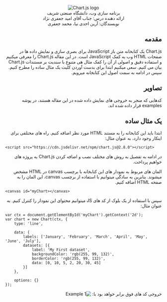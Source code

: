 <p align="center">
    <img src="https://www.chartjs.org/media/logo-title.svg" alt="Chart.js logo">
    <br/>
برنامه سازی وب، دانشگاه صنعتی شریف
    <br/>
ارائه دهنده درس: جناب آقای امید جعفری نژاد
    <br/>
نویسندگان: آرین احدی نیا، محمد جعفری
</p>

<div dir="rtl">

## مقدمه 
Chart.js یک کتابخانه متن باز JavaScript برای بصری سازی و نمایش داده ها در صفحات HTML وب به کمک JavaScript است. در این مقاله Chart.js را معرفی میکنیم و استفاده دقیق و اصولی از آن را کمک مثال هی متنوع با سندیت بر مستندات Chart.js بیان می کنیم. سعی میکنیم ابتدا برای بدست آوردن کلیت یک مثال ساده را مطرح کنیم. سپس در ادامه به سمت اصول این کتابخانه میرویم.

## تصاویر 
کدهایی که منجر به خروجی های نمایش داده شده در این مقاله هستند، در پوشه examples قرار داده شده اند.

## یک مثال ساده 
ابتدا باید این کتابخانه را به مستند HTML مورد نظر اضافه کنیم. راه های مختلقی برای اینکار وجود دارد، به عنوان مثال:

<div dir="ltr">

```
<script src="https://cdn.jsdelivr.net/npm/chart.js@2.8.0"></script>
```

</div>

در ادامه به تفصیل به روش های مختلف نصب و اضافه کردن Chart.js به پروژه های خواهیم پرداخت.

المان های مربوط به نمودار های این کتابخانه با برچسب canvas در HTML مشخض میشوند. بنابرین به سادگی میتوانیم با استفاده از برچسب canvas، این المان را به صفحه HTML اضافه کنیم.

<div dir="ltr">

```
<canvas id="myChart></canvas>
```

</div>

سپس با استفاده از یک بلوک از کد های JS میتوانیم محتوای این نمودار را کنترل کنیم. به عنوان مثال:

<div dir="ltr">

```
var ctx = document.getElementById('myChart').getContext('2d');
var chart = new Chart(ctx, {
    type: 'line',

    data: {
        labels: ['January', 'February', 'March', 'April', 'May', 'June', 'July'],
        datasets: [{
            label: 'My First dataset',
            backgroundColor: 'rgb(255, 99, 132)',
            borderColor: 'rgb(255, 99, 132)',
            data: [0, 10, 5, 2, 20, 30, 45]
        }]
    },

    options: {}
});
```

</div>

خروجی کد های فوق برابر خواهد بود با:
<img title="Example 1" src="https://github.com/AryanAhadinia/web_workshop/blob/master/ChartJS/examples/ex1/ex1.png" alt="Example 1">

</div>
